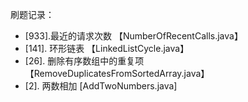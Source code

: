 刷题记录：
- [933].最近的请求次数 【NumberOfRecentCalls.java】
- [141]. 环形链表 【LinkedListCycle.java】
- [26]. 删除有序数组中的重复项 【RemoveDuplicatesFromSortedArray.java】
- [2]. 两数相加 [AddTwoNumbers.java]
